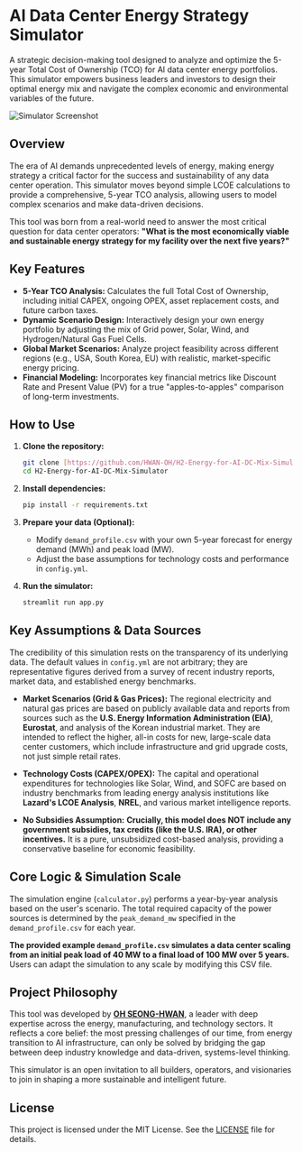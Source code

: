 # AI Data Center Energy Strategy Simulator

A strategic decision-making tool designed to analyze and optimize the 5-year Total Cost of Ownership (TCO) for AI data center energy portfolios. This simulator empowers business leaders and investors to design their optimal energy mix and navigate the complex economic and environmental variables of the future.

![Simulator Screenshot](https://github.com/HWAN-OH/H2-Energy-for-AI-DC-Mix-Simulator/assets/174906093/d385f096-7c39-4d69-a8c4-e40e2b957648)


## Overview

The era of AI demands unprecedented levels of energy, making energy strategy a critical factor for the success and sustainability of any data center operation. This simulator moves beyond simple LCOE calculations to provide a comprehensive, 5-year TCO analysis, allowing users to model complex scenarios and make data-driven decisions.

This tool was born from a real-world need to answer the most critical question for data center operators: **"What is the most economically viable and sustainable energy strategy for my facility over the next five years?"**

## Key Features

- **5-Year TCO Analysis:** Calculates the full Total Cost of Ownership, including initial CAPEX, ongoing OPEX, asset replacement costs, and future carbon taxes.
- **Dynamic Scenario Design:** Interactively design your own energy portfolio by adjusting the mix of Grid power, Solar, Wind, and Hydrogen/Natural Gas Fuel Cells.
- **Global Market Scenarios:** Analyze project feasibility across different regions (e.g., USA, South Korea, EU) with realistic, market-specific energy pricing.
- **Financial Modeling:** Incorporates key financial metrics like Discount Rate and Present Value (PV) for a true "apples-to-apples" comparison of long-term investments.

## How to Use

1.  **Clone the repository:**
    ```bash
    git clone [https://github.com/HWAN-OH/H2-Energy-for-AI-DC-Mix-Simulator.git](https://github.com/HWAN-OH/H2-Energy-for-AI-DC-Mix-Simulator.git)
    cd H2-Energy-for-AI-DC-Mix-Simulator
    ```

2.  **Install dependencies:**
    ```bash
    pip install -r requirements.txt
    ```

3.  **Prepare your data (Optional):**
    - Modify `demand_profile.csv` with your own 5-year forecast for energy demand (MWh) and peak load (MW).
    - Adjust the base assumptions for technology costs and performance in `config.yml`.

4.  **Run the simulator:**
    ```bash
    streamlit run app.py
    ```

## Key Assumptions & Data Sources

The credibility of this simulation rests on the transparency of its underlying data. The default values in `config.yml` are not arbitrary; they are representative figures derived from a survey of recent industry reports, market data, and established energy benchmarks.

-   **Market Scenarios (Grid & Gas Prices):** The regional electricity and natural gas prices are based on publicly available data and reports from sources such as the **U.S. Energy Information Administration (EIA)**, **Eurostat**, and analysis of the Korean industrial market. They are intended to reflect the higher, all-in costs for new, large-scale data center customers, which include infrastructure and grid upgrade costs, not just simple retail rates.

-   **Technology Costs (CAPEX/OPEX):** The capital and operational expenditures for technologies like Solar, Wind, and SOFC are based on industry benchmarks from leading energy analysis institutions like **Lazard's LCOE Analysis**, **NREL**, and various market intelligence reports.

-   **No Subsidies Assumption:** **Crucially, this model does NOT include any government subsidies, tax credits (like the U.S. IRA), or other incentives.** It is a pure, unsubsidized cost-based analysis, providing a conservative baseline for economic feasibility.

## Core Logic & Simulation Scale

The simulation engine (`calculator.py`) performs a year-by-year analysis based on the user's scenario. The total required capacity of the power sources is determined by the `peak_demand_mw` specified in the `demand_profile.csv` for each year.

**The provided example `demand_profile.csv` simulates a data center scaling from an initial peak load of 40 MW to a final load of 100 MW over 5 years.** Users can adapt the simulation to any scale by modifying this CSV file.

## Project Philosophy

This tool was developed by **[OH SEONG-HWAN](https://www.linkedin.com/in/shoh1224/)**, a leader with deep expertise across the energy, manufacturing, and technology sectors. It reflects a core belief: the most pressing challenges of our time, from energy transition to AI infrastructure, can only be solved by bridging the gap between deep industry knowledge and data-driven, systems-level thinking.

This simulator is an open invitation to all builders, operators, and visionaries to join in shaping a more sustainable and intelligent future.

## License

This project is licensed under the MIT License. See the [LICENSE](LICENSE) file for details.

